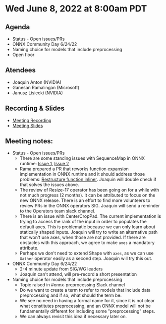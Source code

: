<!--- SPDX-License-Identifier: Apache-2.0 -->

# Wed June 8, 2022 at 8:00am PDT

## Agenda
* Status - Open issues/PRs
* ONNX Community Day 6/24/22
* Naming choice for models that include preprocessing
* Open floor

## Atendees
* Joaquin Anton (NVIDIA)
* Ganesan Ramalingan (Microsoft)
* Janusz Lisiecki (NVIDIA)

## Recording & Slides

* [Meeting Recording](https://lists.lfaidata.foundation/g/onnx-wg-preprocessing/files/onnx_preprocessing_20220608.mp4)
* [Meeting Slides](slides/20220608_slides.pdf)

## Meeting notes:

* Status - Open issues/PRs
    - There are some standing issues with SequenceMap in ONNX runtime: [Issue 1](https://github.com/microsoft/onnxruntime/issues/10876), [Issue 2](https://github.com/microsoft/onnxruntime/issues/10698)
    - Rama prepared a PR that reworks function expansion implementation in ONNX runtime and it should address those problems: [Restructure function inliner](https://github.com/microsoft/onnxruntime/pull/11731). Joaquin will double check if that solves the issues above.
    - The review of Resize-17 operator has been going on for a while with not much progress (2 months). It can be attributed to focus on the new ONNX release. There is an effort to find more volunteers to review PRs in the ONNX operators SIG. Joaquin will send a reminder to the Operators team slack channel.
    - There is an issue with CenterCropPad. The current implementation is trying to access the rank of the input in order to populates the default axes. This is problematic because we can only learn about statically shaped inputs. Joaquin will try to write an alternative path that won't use axes, when those are not provided. If there are obstacles with this approach, we agree to make `axes` a mandatory attribute.
    - Perhaps we don't need to extend Shape with `axes`, as we can use `Gather` operator easily as a second step. Joaquin will try this out.
* ONNX Community Day 6/24/22
    - 2-4 minute update from SIG/WG leaders
    - Joaquin can't attend, will pre-record a short presentation
* Naming choice for models that include preprocessing
    - Topic raised in #onnx-preprocessing Slack channel
    - Do we want to create a term to refer to models that include data preprocessing and if so, what should the term be.
    - We see no need in having a formal name for it, since it is not clear what constitutes preprocessing, and an ONNX model will not be fundamentally different for including some "preprocessing" steps.
    - We can always revisit this idea if necessary later on.

